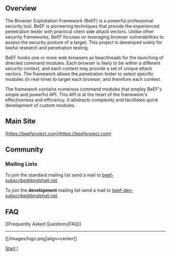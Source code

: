 ## Overview

The Browser Exploitation Framework (BeEF) is a powerful professional security tool. BeEF is pioneering techniques that provide the experienced penetration tester with practical client side attack vectors. Unlike other security frameworks, BeEF focuses on leveraging browser vulnerabilities to assess the security posture of a target. This project is developed solely for lawful research and penetration testing.

BeEF hooks one or more web browsers as beachheads for the launching of directed command modules. Each browser is likely to be within a different security context, and each context may provide a set of unique attack vectors. The framework allows the penetration tester to select specific modules (in real-time) to target each browser, and therefore each context.

The framework contains numerous command modules that employ BeEF's simple and powerful API. This API is at the heart of the framework's effectiveness and efficiency. It abstracts complexity and facilitates quick development of custom modules.


## Main Site 

[https://beefproject.com](https://beefproject.com) 

## Community 
### Mailing Lists ###

To join the standard mailing list send a mail to beef-subscribe@bindshell.net.

To join the **development** mailing list send a mail to beef-dev-subscribe@bindshell.net.

## FAQ

[[Frequently Asked Questions|FAQ]]

***

[[/Images/logo.png|align=center]]

[Start !](wiki/Introducing-BeEF)
